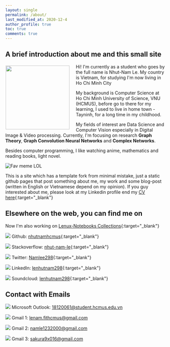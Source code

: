 ```yaml
---
layout: single
permalink: /about/
last_modified_at: 2020-12-4
author_profile: true
toc: true
comments: true
---
```


## A brief introduction about me and this small site

<p><img style="float: left;margin:5px 20px 5px 1px" src="{{site.baseurl}}/assets/img/avt/avt_2.jpg" width="200px"></p>

Hi! I'm currently as a student who goes by the full name is Nhut-Nam Le. My country is Vietnam, for studying I'm now living in Ho Chi Minh City

My background is Computer Science at Ho Chi Minh University of Science, VNU (HCMUS), before go to there for my learning, I used to live in home town - Tayninh, for a long time in my childhood.

My fields of interest are Data Science and Computer Vision especially in Digital Image & Video processing. Currently, I'm focusing on research **Graph Theory**, **Graph Convolution Neural Networks** and **Complex Networks**.

Besides computer programming, I like watching anime, mathematics and reading books, light novel.

![Fav meme LOL](https://j.gifs.com/v15Bnk.gif)

This is a site which has a template fork from minimal mistake, just a static github pages that post something about me, my work and some blog-post (written in English or Vietnamese depend on my opinion). If you guy interested about me, please look at my Linkedin profile end my [CV here](https://docs.google.com/viewer?url=https://raw.githubusercontent.com/nhutnamhcmus/resume/main/resume.pdf){:target="_blank"}


## Elsewhere on the web, you can find me on

Now I'm also working on [Lenux-Notebooks Collections](https://nhutnamhcmus.github.io/lenux-notebooks/){:target="_blank"}

<img src="https://img.icons8.com/color/30/000000/github--v1.png"/> Github: [nhutnamhcmus](https://github.com/nhutnamhcmus){:target="_blank"}

<img src="https://img.icons8.com/color/30/000000/stackoverflow.png"/> Stackoverflow: [nhut-nam-le](https://stackoverflow.com/users/14214183/nhut-nam-le){:target="_blank"}

<img src="https://img.icons8.com/fluent/30/000000/twitter.png"/> Twitter: [Namlee298](https://twitter.com/Namlee298){:target="_blank"}

<img src="https://img.icons8.com/fluent/30/000000/linkedin.png"/> LinkedIn: [lenhutnam298](https://www.linkedin.com/in/lenhutnam298/){:target="_blank"}

<img src="https://img.icons8.com/color/30/000000/soundcloud.png"/> Soundcloud: [lenhutnam298](https://soundcloud.com/lenhutnam298){:target="_blank"}

## Contact with Emails

<img src="https://img.icons8.com/color/30/000000/microsoft-outlook-2019--v2.png"/> Microsoft Outlook: 18120061@student.hcmus.edu.vn

<img src="https://img.icons8.com/color/30/000000/gmail-new.png"/> Gmail 1: lenam.fithcmus@gmail.com

<img src="https://img.icons8.com/color/30/000000/gmail-new.png"/> Gmail 2: namle1232000@gmail.com

<img src="https://img.icons8.com/color/30/000000/gmail-new.png"/> Gmail 3: sakura9x016@gmail.com
